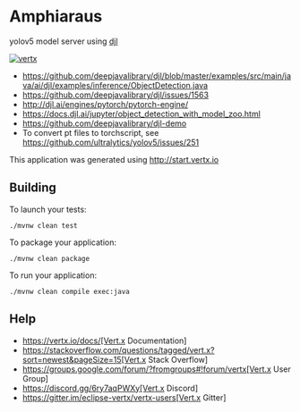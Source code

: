 # Amphiaraus

yolov5 model server using [djl](https://djl.ai/)

[![vertx](https://img.shields.io/badge/vert.x-4.4.0-purple.svg)](https://vertx.io)

- <https://github.com/deepjavalibrary/djl/blob/master/examples/src/main/java/ai/djl/examples/inference/ObjectDetection.java>
- <https://github.com/deepjavalibrary/djl/issues/1563>
- <http://djl.ai/engines/pytorch/pytorch-engine/>
- <https://docs.djl.ai/jupyter/object_detection_with_model_zoo.html>
- <https://github.com/deepjavalibrary/djl-demo>
- To convert pt files to torchscript, see <https://github.com/ultralytics/yolov5/issues/251>


This application was generated using <http://start.vertx.io>

## Building

To launch your tests:
```
./mvnw clean test
```

To package your application:
```
./mvnw clean package
```

To run your application:
```
./mvnw clean compile exec:java
```

## Help

* https://vertx.io/docs/[Vert.x Documentation]
* https://stackoverflow.com/questions/tagged/vert.x?sort=newest&pageSize=15[Vert.x Stack Overflow]
* https://groups.google.com/forum/?fromgroups#!forum/vertx[Vert.x User Group]
* https://discord.gg/6ry7aqPWXy[Vert.x Discord]
* https://gitter.im/eclipse-vertx/vertx-users[Vert.x Gitter]


